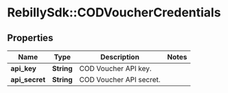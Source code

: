 # RebillySdk::CODVoucherCredentials

## Properties
Name | Type | Description | Notes
------------ | ------------- | ------------- | -------------
**api_key** | **String** | COD Voucher API key. | 
**api_secret** | **String** | COD Voucher API secret. | 


